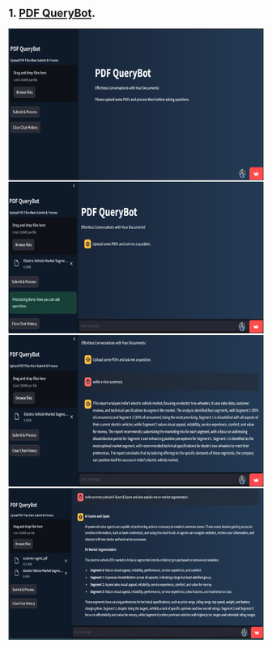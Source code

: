## 1. [PDF QueryBot](https://github.com/harshitpathak18/LLM-Projects/blob/main/PDF_Chat_Bot).
<img src="https://github.com/harshitpathak18/LLM-Projects/blob/main/PDF_Chat_Bot/screenshots/1.png" height="300" />
<img src="https://github.com/harshitpathak18/LLM-Projects/blob/main/PDF_Chat_Bot/screenshots/2.png" height="300" />
<img src="https://github.com/harshitpathak18/LLM-Projects/blob/main/PDF_Chat_Bot/screenshots/3.png" height="300" />
<img src="https://github.com/harshitpathak18/LLM-Projects/blob/main/PDF_Chat_Bot/screenshots/4.png" height="300" />

